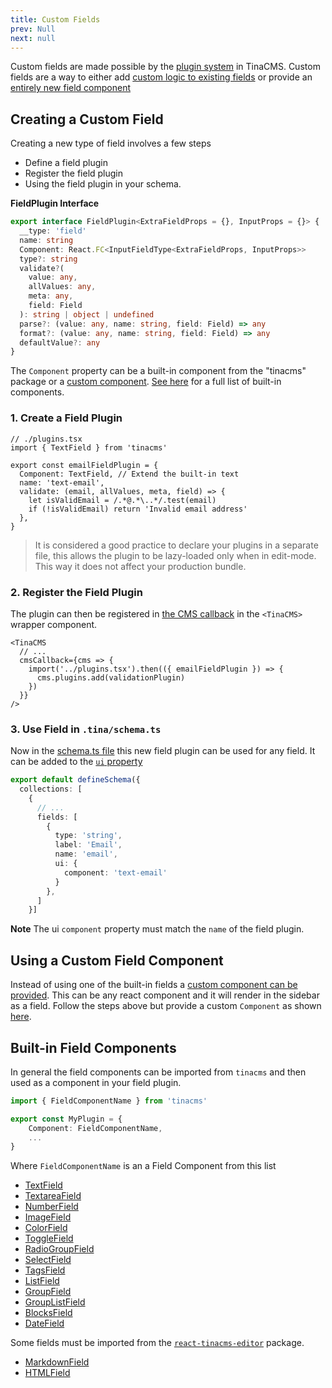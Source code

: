 ```yaml
---
title: Custom Fields
prev: Null
next: null
---
```


Custom fields are made possible by the [plugin system](/docs/plugins/) in TinaCMS. Custom fields are a way to either add [custom logic to existing fields](#adding-custom-logic) or provide an [entirely new field component](#adding-a-custom-field)

## Creating a Custom Field

Creating a new type of field involves a few steps

- Define a field plugin
- Register the field plugin
- Using the field plugin in your schema.

**FieldPlugin Interface**

```ts
export interface FieldPlugin<ExtraFieldProps = {}, InputProps = {}> {
  __type: 'field'
  name: string
  Component: React.FC<InputFieldType<ExtraFieldProps, InputProps>>
  type?: string
  validate?(
    value: any,
    allValues: any,
    meta: any,
    field: Field
  ): string | object | undefined
  parse?: (value: any, name: string, field: Field) => any
  format?: (value: any, name: string, field: Field) => any
  defaultValue?: any
}
```

The `Component` property can be a built-in component from the "tinacms" package or a [custom component](#adding-a-custom-field). [See here](#built-in-field-components) for a full list of built-in components.

### 1. Create a Field Plugin

```tsx
// ./plugins.tsx
import { TextField } from 'tinacms'

export const emailFieldPlugin = {
  Component: TextField, // Extend the built-in text
  name: 'text-email',
  validate: (email, allValues, meta, field) => {
    let isValidEmail = /.*@.*\..*/.test(email)
    if (!isValidEmail) return 'Invalid email address'
  },
}
```

> It is considered a good practice to declare your plugins in a separate file, this allows the plugin to be lazy-loaded only when in edit-mode. This way it does not affect your production bundle.

### 2. Register the Field Plugin

The plugin can then be registered in [the CMS callback](/docs/tinacms-context/#tinacms) in the `<TinaCMS>` wrapper component.

```tsx
<TinaCMS
  // ...
  cmsCallback={cms => {
    import('../plugins.tsx').then(({ emailFieldPlugin }) => {
      cms.plugins.add(validationPlugin)
    })
  }}
/>
```

### 3. Use Field in `.tina/schema.ts`

Now in the [schema.ts file](/docs/schema/) this new field plugin can be used for any field. It can be added to the [`ui` property](/docs/schema/#the-ui-property)

```ts
export default defineSchema({
  collections: [
    {
      // ...
      fields: [
        {
          type: 'string',
          label: 'Email',
          name: 'email',
          ui: {
            component: 'text-email'
          }
        },
      ]
    }]
```

**Note** The ui `component` property must match the `name` of the field plugin.

## Using a Custom Field Component

Instead of using one of the built-in fields a [custom component can be provided](/docs/fields/custom-fields/). This can be any react component and it will render in the sidebar as a field. Follow the steps above but provide a custom `Component` as shown [here](/docs/fields/custom-fields/).

## Built-in Field Components

In general the field components can be imported from `tinacms` and then used as a component in your field plugin.

```ts
import { FieldComponentName } from 'tinacms'

export const MyPlugin = {
    Component: FieldComponentName,
    ...
}
```

Where `FieldComponentName` is an a Field Component from this list

- [TextField](/docs/fields/text/)
- [TextareaField](/docs/fields/textarea/)
- [NumberField](docs/fields/number/)
- [ImageField](/docs/fields/image/)
- [ColorField](/docs/fields/color/)
- [ToggleField](/docs/fields/toggle/)
- [RadioGroupField](/docs/fields/radio-group/)
- [SelectField](/docs/fields/select/)
- [TagsField](/docs/fields/tags/)
- [ListField](/docs/fields/list/)
- [GroupField](/docs/fields/group/)
- [GroupListField](/docs/fields/group-list/)
- [BlocksField](/docs/fields/blocks/)
- [DateField](/docs/fields/date/)

Some fields must be imported from the [`react-tinacms-editor`](/packages/react-tinacms-editor/) package.

- [MarkdownField](/docs/fields/markdown/)
- [HTMLField](/docs/fields/html/)

